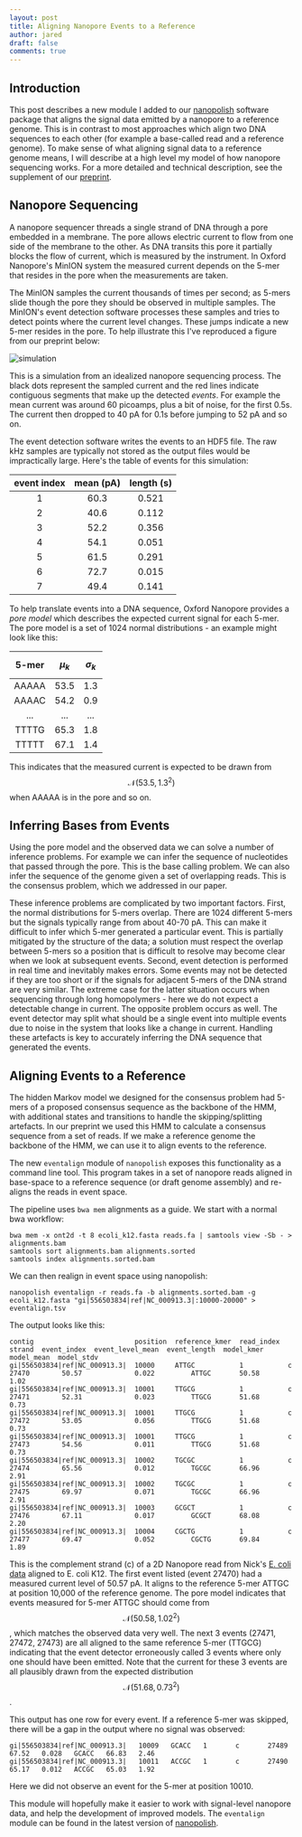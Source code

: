 ```yaml
---
layout: post
title: Aligning Nanopore Events to a Reference
author: jared
draft: false
comments: true
---
```


Introduction
------------

This post describes a new module I added to our [nanopolish](https://github.com/jts/nanopolish) software package that aligns the signal data emitted by a nanopore to a reference genome. This is in contrast to most approaches which align two DNA sequences to each other (for example a base-called read and a reference genome). To make sense of what aligning signal data to a reference genome means, I will describe at a high level my model of how nanopore sequencing works. For a more detailed and technical description, see the supplement of our [preprint](http://biorxiv.org/content/early/2015/03/11/015552).

Nanopore Sequencing
-------------------

A nanopore sequencer threads a single strand of DNA through a pore embedded in a membrane. The pore allows electric current to flow from one side of the membrane to the other. As DNA transits this pore it partially blocks the flow of current, which is measured by the instrument. In Oxford Nanopore's MinION system the measured current depends on the 5-mer that resides in the pore when the measurements are taken.

The MinION samples the current thousands of times per second; as 5-mers slide though the pore they should be observed in multiple samples. The MinION's event detection software processes these samples and tries to detect points where the current level changes. These jumps indicate a new 5-mer resides in the pore. To help illustrate this I've reproduced a figure from our preprint below:

![simulation](/assets/simulation.svg)

This is a simulation from an idealized nanopore sequencing process. The black dots represent the sampled current and the red lines indicate contiguous segments that make up the detected _events_. For example the mean current was around 60 picoamps, plus a bit of noise, for the first 0.5s. The current then dropped to 40 pA for 0.1s before jumping to 52 pA and so on. 

The event detection software writes the events to an HDF5 file. The raw kHz samples are typically not stored as the output files would be impractically large. Here's the table of events for this simulation:

| event index  | mean (pA) | length (s) |
| :----------: | :-------: | :--------: |
|            1 |      60.3 |      0.521 |
|            2 |      40.6 |      0.112 |
|            3 |      52.2 |      0.356 |
|            4 |      54.1 |      0.051 |
|            5 |      61.5 |      0.291 |
|            6 |      72.7 |      0.015 |
|            7 |      49.4 |      0.141 |

To help translate events into a DNA sequence, Oxford Nanopore provides a _pore model_ which describes the expected current signal for each 5-mer. The pore model is a set of 1024 normal distributions - an example might look like this:

| 5-mer  | $$\mu_k$$ | $$\sigma_k$$ |
| :----: | :-------: | :----------: |
| AAAAA  | 53.5      | 1.3          |
| AAAAC  | 54.2      | 0.9          |
| ...    | ...       | ...          |
| TTTTG  | 65.3      | 1.8          |
| TTTTT  | 67.1      | 1.4          |

This indicates that the measured current is expected to be drawn from $$\mathcal{N}(53.5, 1.3^2)$$ when AAAAA is in the pore and so on.

Inferring Bases from Events
---------------------------

Using the pore model and the observed data we can solve a number of inference problems. For example we can infer the sequence of nucleotides that passed through the pore. This is the base calling problem. We can also infer the sequence of the genome given a set of overlapping reads. This is the consensus problem, which we addressed in our paper.

These inference problems are complicated by two important factors. First, the normal distributions for 5-mers overlap. There are 1024 different 5-mers but the signals typically range from about 40-70 pA. This can make it difficult to infer which 5-mer generated a particular event. This is partially mitigated by the structure of the data; a solution must respect the overlap between 5-mers so a position that is difficult to resolve may become clear when we look at subsequent events. Second, event detection is performed in real time and inevitably makes errors. Some events may not be detected if they are too short or if the signals for adjacent 5-mers of the DNA strand are very similar. The extreme case for the latter situation occurs when sequencing through long homopolymers - here we do not expect a detectable change in current. The opposite problem occurs as well. The event detector may split what should be a single event into multiple events due to noise in the system that looks like a change in current. Handling these artefacts is key to accurately inferring the DNA sequence that generated the events.

Aligning Events to a Reference
------------------------------

The hidden Markov model we designed for the consensus problem had 5-mers of a proposed consensus sequence as the backbone of the HMM, with additional states and transitions to handle the skipping/splitting artefacts. In our preprint we used this HMM to calculate a consensus sequence from a set of reads. If we make a reference genome the backbone of the HMM, we can use it to align events to the reference.

The new ```eventalign``` module of ```nanopolish``` exposes this functionality as a command line tool.  This program takes in a set of nanopore reads aligned in base-space to a reference sequence (or draft genome assembly) and re-aligns the reads in event space.

The pipeline uses ```bwa mem``` alignments as a guide. We start with a normal bwa workflow:

    bwa mem -x ont2d -t 8 ecoli_k12.fasta reads.fa | samtools view -Sb - > alignments.bam
    samtools sort alignments.bam alignments.sorted
    samtools index alignments.sorted.bam

We can then realign in event space                                                   using nanopolish:

    nanopolish eventalign -r reads.fa -b alignments.sorted.bam -g ecoli_k12.fasta "gi|556503834|ref|NC_000913.3|:10000-20000" > eventalign.tsv


The output looks like this:

    contig                         position  reference_kmer  read_index  strand  event_index  event_level_mean  event_length  model_kmer  model_mean  model_stdv
    gi|556503834|ref|NC_000913.3|  10000     ATTGC           1           c       27470        50.57             0.022         ATTGC       50.58       1.02
    gi|556503834|ref|NC_000913.3|  10001     TTGCG           1           c       27471        52.31             0.023         TTGCG       51.68       0.73
    gi|556503834|ref|NC_000913.3|  10001     TTGCG           1           c       27472        53.05             0.056         TTGCG       51.68       0.73
    gi|556503834|ref|NC_000913.3|  10001     TTGCG           1           c       27473        54.56             0.011         TTGCG       51.68       0.73
    gi|556503834|ref|NC_000913.3|  10002     TGCGC           1           c       27474        65.56             0.012         TGCGC       66.96       2.91
    gi|556503834|ref|NC_000913.3|  10002     TGCGC           1           c       27475        69.97             0.071         TGCGC       66.96       2.91
    gi|556503834|ref|NC_000913.3|  10003     GCGCT           1           c       27476        67.11             0.017         GCGCT       68.08       2.20
    gi|556503834|ref|NC_000913.3|  10004     CGCTG           1           c       27477        69.47             0.052         CGCTG       69.84       1.89

This is the complement strand (c) of a 2D Nanopore read from Nick's [E. coli data](http://www.gigasciencejournal.com/content/3/1/22) aligned to E. coli K12. The first event listed (event 27470) had a measured current level of 50.57 pA. It aligns to the reference 5-mer ATTGC at position 10,000 of the reference genome. The pore model indicates that events measured for 5-mer ATTGC should come from $$\mathcal{N}(50.58, 1.02^2)$$, which matches the observed data very well. The next 3 events (27471, 27472, 27473) are all aligned to the same reference 5-mer (TTGCG) indicating that the event detector erroneously called 3 events where only one should have been emitted. Note that the current for these 3 events are all plausibly drawn from the expected distribution $$\mathcal{N}(51.68, 0.73^2)$$.

This output has one row for every event. If a reference 5-mer was skipped, there will be a gap in the output where no signal was observed:

    gi|556503834|ref|NC_000913.3|   10009   GCACC   1       c       27489   67.52   0.028   GCACC   66.83   2.46
    gi|556503834|ref|NC_000913.3|   10011   ACCGC   1       c       27490   65.17   0.012   ACCGC   65.03   1.92

Here we did not observe an event for the 5-mer at position 10010.

This module will hopefully make it easier to work with signal-level nanopore data, and help the development of improved models. The ```eventalign``` module can be found in the latest version of [nanopolish](https://github.com/jts/nanopolish). 
